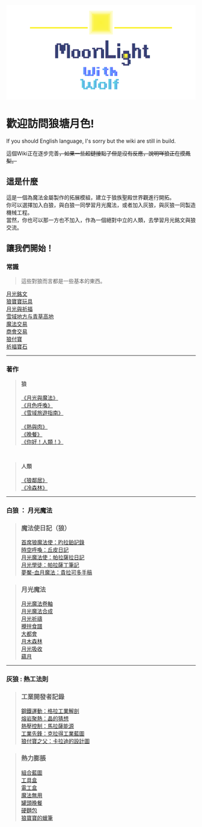 ![](img/logo.png)

# **歡迎訪問狼塘月色!**

If you should English language, I's sorry but the wiki are still in build.

這個Wiki正在逐步完善~~，如果一些超鏈接點了但是沒有反應，說明咩狼正在摸鳳梨。~~

## 這是什麼
這是一個為魔法金屬製作的拓展模組，建立于狼族聖殿世界觀進行開拓。<br />
你可以選擇加入白狼，與白狼一同學習月光魔法，或者加入灰狼，與灰狼一同製造機械工程。<br />
當然，你也可以那一方也不加入，作為一個絕對中立的人類，去學習月光銘文與狼交流。

## 讓我們開始！
### **常識**
> 這些對狼而言都是一些基本的東西。

[月光銘文](ZHLang/月光銘文.md)<br />
[狼寶寶玩具](ZHLang/狼寶寶玩具.md)<br />
[月光與祈福](ZHLang/月光與祈福.md)<br />
[雪域地方与青草高地]()<br />
[魔法交易]()<br />
[商會交易]()<br />
[狼付寶]()<br />
[祈福寶石]()<br />

----

### **著作**

> **狼**<br /><br />
>[《月光與魔法》]()<br />
>[《月色呼喚》]()<br />
>[《雪域旅遊指南》]()<br />
><br />
>[《熱與肉》]()<br />
>[《晚餐》]()<br />
>[《你好！人類！》]()<br />

<br />

> **人類**<br /><br />
>[《狼鄰居》]()<br />
>[《冷森林》]()<br />

----

### **白狼 ： 月光魔法**
>### 魔法使日記（狼）
>[首席狼魔法使：旳拉鉑記錄](ZHLang/旳拉鉑記錄.md)<br />
>[時空呼喚：丘皮日記]()<br />
>[月光魔法使：帕拉薩拉日記]()<br />
>[月光學徒：帕拉薩丁筆記]()<br />
>[夢魘-血月魔法：貴拉可多手稿]()<br />

>### 月光魔法
>[月光魔法卷軸]()<br />
>[月光魔法合成]()<br />
>[月光祈禱]()<br />
>[攪拌食譜]()<br />
>[大都會]()<br />
>[月木森林](ZHLang/月木森林.md)<br />
>[月光吸收]()<br />
>[蘊月]()<br />

----

### **灰狼 : 熱工法則**
>### 工業開發者記錄
>[鋼鐵運動：格拉工業解剖]()<br />
>[熔岩聚熱：晶的猜想]()<br />
>[熱壓控制：馬拉薩能源]()<br />
>[工業先鋒：克拉得工業藍圖]()<br />
>[狼付寶之父：卡拉迪的設計圖]()<br />

>### 熱力膨脹
>[組合藍圖]()<br />
>[工具盒]()<br />
>[電工盒]()<br />
>[魔法無用]()<br />
>[罐頭晚餐]()<br />
>[硬麵包]()<br />
>[狼寶寶的蠟筆]()<br />
